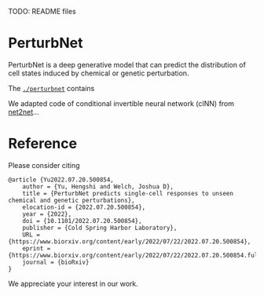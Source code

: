 TODO: README files

# PerturbNet
PerturbNet is a deep generative model that can predict the distribution of cell states induced by chemical or genetic perturbation. 

The [`./perturbnet`](https://github.com/welch-lab/PerturbNet/tree/main/perturbnet) contains

We adapted code of conditional invertible neural network (cINN) from [net2net](https://github.com/CompVis/net2net)...


# Reference

Please consider citing

```
@article {Yu2022.07.20.500854,
	author = {Yu, Hengshi and Welch, Joshua D},
	title = {PerturbNet predicts single-cell responses to unseen chemical and genetic perturbations},
	elocation-id = {2022.07.20.500854},
	year = {2022},
	doi = {10.1101/2022.07.20.500854},
	publisher = {Cold Spring Harbor Laboratory},
	URL = {https://www.biorxiv.org/content/early/2022/07/22/2022.07.20.500854},
	eprint = {https://www.biorxiv.org/content/early/2022/07/22/2022.07.20.500854.full.pdf},
	journal = {bioRxiv}
}

```
We appreciate your interest in our work. 
